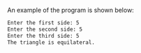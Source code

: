 An example of the program is shown below:

```txt
Enter the first side: 5
Enter the second side: 5
Enter the third side: 5
The triangle is equilateral.
```
